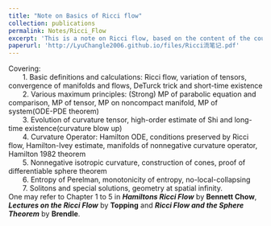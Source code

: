 ```yaml
---
title: "Note on Basics of Ricci flow"
collection: publications
permalink: Notes/Ricci_Flow
excerpt: 'This is a note on Ricci flow, based on the content of the course **Foundations of Ricci flow** taught by [**Prof. Li Yu**](https://sites.google.com/view/yuli21/home).  '
paperurl: 'http://LyuChangle2006.github.io/files/Ricci流笔记.pdf'
---
```


Covering:  <br>
  1. Basic definitions and calculations: Ricci flow, variation of tensors, convergence of manifolds and flows, DeTurck trick and short-time existence <br>
  2. Various maximum principles: (Strong) MP of parabolic equation and comparison, MP of tensor, MP on noncompact manifold, MP of system(ODE-PDE theorem)   <br>
  3. Evolution of curvature tensor, high-order estimate of Shi and long-time existence(curvature blow up)  <br>
  4. Curvature Operator: Hamilton ODE, conditions preserved by Ricci flow, Hamilton-Ivey estimate, manifolds of nonnegative curvature operator, Hamilton 1982 theorem  <br>
  5. Nonnegative isotropic curvature, construction of cones, proof of differentiable sphere theorem <br>
  6. Entropy of Perelman, monotonicity of entropy, no-local-collapsing <br>
  7. Solitons and special solutions, geometry at spatial infinity.
<br>
One may refer to Chapter 1 to 5 in ***Hamiltons Ricci Flow*** by **Bennett Chow**, ***Lectures on the Ricci Flow*** by **Topping** and ***Ricci Flow and the Sphere Theorem*** by **Brendle**.
